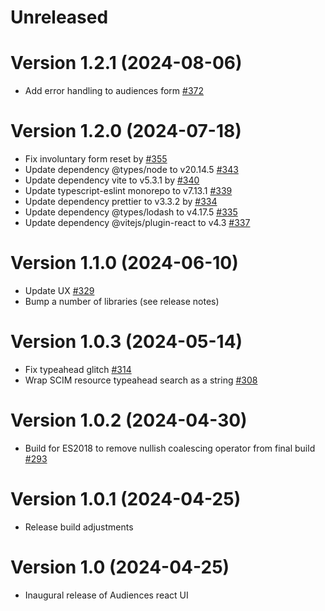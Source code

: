 # Unreleased

# Version 1.2.1 (2024-08-06)

- Add error handling to audiences form [#372](https://github.com/powerhome/audiences/pull/372)

# Version 1.2.0 (2024-07-18)

- Fix involuntary form reset by [#355](https://github.com/powerhome/audiences/pull/355)
- Update dependency @types/node to v20.14.5 [#343](https://github.com/powerhome/audiences/pull/343)
- Update dependency vite to v5.3.1 by [#340](https://github.com/powerhome/audiences/pull/340)
- Update typescript-eslint monorepo to v7.13.1 [#339](https://github.com/powerhome/audiences/pull/339)
- Update dependency prettier to v3.3.2 by [#334](https://github.com/powerhome/audiences/pull/334)
- Update dependency @types/lodash to v4.17.5 [#335](https://github.com/powerhome/audiences/pull/335)
- Update dependency @vitejs/plugin-react to v4.3 [#337](https://github.com/powerhome/audiences/pull/337)

# Version 1.1.0 (2024-06-10)

- Update UX [#329](https://github.com/powerhome/audiences/pull/329)
- Bump a number of libraries (see release notes)

# Version 1.0.3 (2024-05-14)

- Fix typeahead glitch [#314](https://github.com/powerhome/audiences/pull/314)
- Wrap SCIM resource typeahead search as a string [#308](https://github.com/powerhome/audiences/pull/308)

# Version 1.0.2 (2024-04-30)

- Build for ES2018 to remove nullish coalescing operator from final build [#293](https://github.com/powerhome/audiences/pull/293)

# Version 1.0.1 (2024-04-25)

- Release build adjustments

# Version 1.0 (2024-04-25)

- Inaugural release of Audiences react UI
